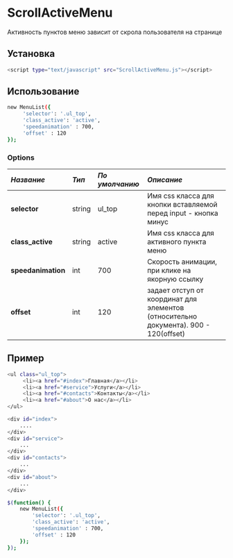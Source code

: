 # ScrollActiveMenu
Активность пунктов меню зависит от скрола пользователя на странице
## Установка
```bash
<script type="text/javascript" src="ScrollActiveMenu.js"></script>
```
## Использование
```bash
new MenuList({
     'selector': '.ul_top',
     'class_active': 'active',
     'speedanimation' : 700,
     'offset' : 120
});
```
### Options

| *Название* | *Тип*  | *По умолчанию* | *Описание* |
|:-----------|:-------|:---------------|:---------------------------------------------------------------------------|
| **selector**     | string			 | ul_top         | Имя css класса для кнопки вставляемой перед input - кнопка минус  |
| **class_active**     | string 		 | active          | Имя css класса для активного пункта меню   |
| **speedanimation**       | int   			 | 700           | Скорость анимации, при клике на якорную ссылку |
| **offset**       | int   		   | 120           | задает отступ от координат для элементов (относительно документа). 900 - 120(offset)  |

## Пример
```bash
<ul class="ul_top">
     <li><a href="#index">Главная</a></li>
     <li><a href="#service">Услуги</a></li>
     <li><a href="#contacts">Контакты</a></li>
     <li><a href="#about">О нас</a></li>
</ul>
```
```bash
<div id="index">
    ....
</div>
<div id="service">
    ...
</div>
<div id="contacts">
    ...
</div>
<div id="about">
    ...
</div>
```
```bash
$(function() {
    new MenuList({
        'selector': '.ul_top',
        'class_active': 'active',
        'speedanimation' : 700,
        'offset' : 120
    });
});
```
